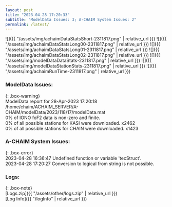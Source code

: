 ```yaml
---
layout: post
title: "2023-04-28 17:20:33"
subtitle: "ModelData Issues: 3; A-CHAIM System Issues: 2"
permalink: /latest/
---
```


![]({{ "/assets/img/achaimDataStatsShort-2311817.png" | relative_url }})
![]({{ "/assets/img/achaimDataStatsLong00-2311817.png" | relative_url }})
![]({{ "/assets/img/achaimDataStatsLong01-2311817.png" | relative_url }})
![]({{ "/assets/img/achaimDataStatsLong02-2311817.png" | relative_url }})
![]({{ "/assets/img/modelDataDataStats-2311817.png" | relative_url }})
![]({{ "/assets/img/modelDataStationStats-2311817.png" | relative_url }})
![]({{ "/assets/img/achaimRunTime-2311817.png" | relative_url }})


### ModelData Issues:  
  
{: .box-warning}  
 ModelData report for 28-Apr-2023 17:20:18   
 /home/chaim/ACHAIM_SERVER/A-CHAIM/modelData/2023/118/17/modelData.mat   
 0% of IONO foF2 data is non-zero and finite.   
 0% of all possible stations for KASI were downloaded. x2462   
 0% of all possible stations for CHAIN were downloaded. x1423   
  
### A-CHAIM System Issues:  
  
{: .box-error}  
2023-04-28 16:36:47 Undefined function or variable 'tecStruct'.  
2023-04-28 17:20:27 Conversion to logical from string is not possible.  

### Logs:  
  
{: .box-note}  
[Logs.zip]({{ "/assets/other/logs.zip" | relative_url }})  
[Log Info]({{ "/logInfo" | relative_url }})  
